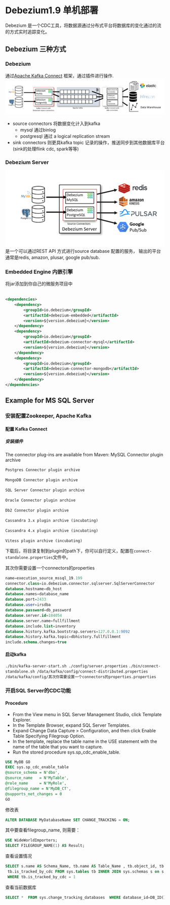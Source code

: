 # Debezium1.9 单机部署

Debezium 是一个CDC工具，将数据源通过分布式平台将数据库的变化通过的流的方式实时追踪变化。

## Debezium 三种方式

### Debezium

通过[Apache Kafka Connect](https://kafka.apache.org/documentation/#connect) 框架，通过插件进行操作.
![img.png](debezium_architecture_cha0.png)

- source connectors 将数据变化计入到kafka
    - mysql 通过binlog
    - postgresql 通过 a logical replication stream
- sink connectors 则更具kafka topic 记录的操作，推送同步到其他数据库平台(sink的处理flink cdc, spark等等)

### Debezium Server

![img_1.png](debezium_server_cha1.png)
是一个可以通过REST API 方式进行source database 配置的服务， 输出的平台通常是redis, amazon, plusar, google pub/sub.

### Embedded Engine 内嵌引擎

将jar添加到你自己的微服务项目中

```xml

<dependencies>
    <dependency>
        <groupId>io.debezium</groupId>
        <artifactId>debezium-embedded</artifactId>
        <version>${version.debezium}</version>
    </dependency>
    <dependency>
        <groupId>io.debezium</groupId>
        <artifactId>debezium-connector-mysql</artifactId>
        <version>${version.debezium}</version>
    </dependency>
    <dependency>
        <groupId>io.debezium</groupId>
        <artifactId>debezium-connector-mongodb</artifactId>
        <version>${version.debezium}</version>
    </dependency>
</dependencies>
```

## Example for MS SQL Server

### 安装配置Zookeeper, Apache Kafka

#### 配置 Kafka Connect

##### 安装插件

The connector plug-ins are available from Maven:
MySQL Connector plugin archive

    Postgres Connector plugin archive

    MongoDB Connector plugin archive

    SQL Server Connector plugin archive

    Oracle Connector plugin archive

    Db2 Connector plugin archive

    Cassandra 3.x plugin archive (incubating)

    Cassandra 4.x plugin archive (incubating)

    Vitess plugin archive (incubating)

下载后，将目录复制到plugin的path下，你可以自行定义，配置在`connect-standalone.properties`文件中。

其次你需要设置一个connectors的properties
```sql
name=execution_source_mssql_19.199
connector.class=io.debezium.connector.sqlserver.SqlServerConnector
database.hostname=db_host
database.names=database_name
database.port=2433
database.user=irsdba
database.password=db_password
database.server.id=184054
database.server.name=fullfillment
database.include.list=inventory
database.history.kafka.bootstrap.servers=127.0.0.1:9092 
database.history.kafka.topic=dbhistory.fullfillment
include.schema.changes=true
```
#### 启动kafka
`./bin/kafka-server-start.sh ./config/server.properties`
`./bin/connect-standalone.sh /data/kafka/config/connect-distributed.properties  /data/kafka/config/其次你需要设置一个connectors的properties.properties`
### 开启SQL Server的CDC功能

#### Procedure

* From the View menu in SQL Server Management Studio, click Template Explorer.
* In the Template Browser, expand SQL Server Templates.
* Expand Change Data Capture > Configuration, and then click Enable Table Specifying Filegroup Option.
* In the template, replace the table name in the USE statement with the name of the table that you want to capture.
* Run the stored procedure sys.sp_cdc_enable_table.

```sql
USE MyDB GO
EXEC sys.sp_cdc_enable_table
@source_schema = N'dbo',
@source_name   = N'MyTable', 
@role_name     = N'MyRole',  
@filegroup_name = N'MyDB_CT',
@supports_net_changes = 0
GO
```
修改表
```sql 
ALTER DATABASE MyDatabaseName SET CHANGE_TRACKING = ON;
```

其中要查看filegroup_name, 则需要：

```sql
USE WideWorldImporters;
SELECT FILEGROUP_NAME(1) AS Result;
```
查看设置情况
```sql 
SELECT s.name AS Schema_Name, tb.name AS Table_Name , tb.object_id, tb.type, tb.type_desc,
 tb.is_tracked_by_cdc FROM sys.tables tb INNER JOIN sys.schemas s on s.schema_id = tb.schema_id 
 WHERE tb.is_tracked_by_cdc = 1
 ```
查看当前数据库
```sql
SELECT *  FROM sys.change_tracking_databases  WHERE database_id=DB_ID();
```